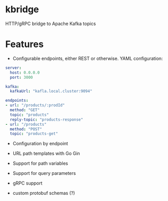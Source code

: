 # kbridge
HTTP/gRPC bridge to Apache Kafka topics

# Features

* Configurable endpoints, either REST or otherwise. YAML configuration:
```yaml
server:
  host: 0.0.0.0
  port: 3000

kafka:
  kafkaUrl: "kafla.local.cluster:9094"

endpoints:
- url: "/products/:prodId"
  method: "GET"
  topic: "products"
  reply-topic: "products-response"
- url: "/products"
  method: "POST"
  topic: "products-get"
```

* Configuration by endpoint
 * URL path templates with Go Gin
 * Support for path variables
 * Support for query parameters

* gRPC support
 * custom protobuf schemas (?)


